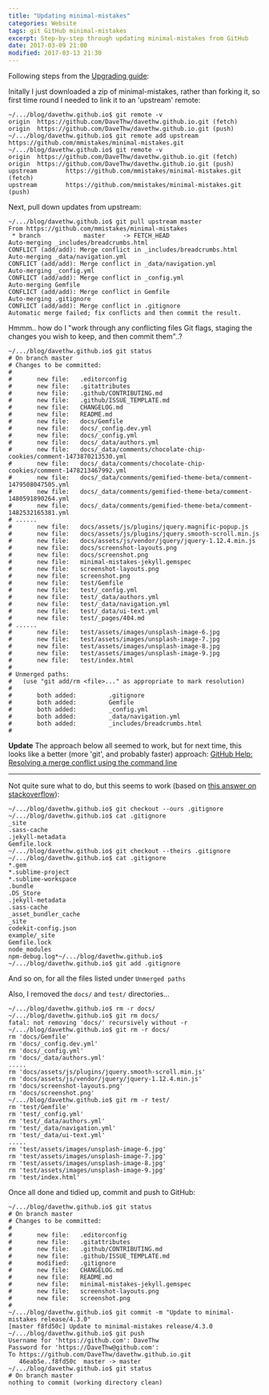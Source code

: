 ```yaml
---
title: "Updating minimal-mistakes"
categories: Website
tags: git GitHub minimal-mistakes
excerpt: Step-by-step through updating minimal-mistakes from GitHub
date: 2017-03-09 21:00
modified: 2017-03-13 21:30
---
```


Following steps from the [Upgrading guide](https://mmistakes.github.io/minimal-mistakes/docs/upgrading/#use-git):

Initally I just downloaded a zip of minimal-mistakes, rather than forking it, so first time round I needed to link it to an 'upstream' remote:
```shell
~/.../blog/davethw.github.io$ git remote -v
origin  https://github.com/DaveThw/davethw.github.io.git (fetch)
origin  https://github.com/DaveThw/davethw.github.io.git (push)
~/.../blog/davethw.github.io$ git remote add upstream https://github.com/mmistakes/minimal-mistakes.git
~/.../blog/davethw.github.io$ git remote -v
origin  https://github.com/DaveThw/davethw.github.io.git (fetch)
origin  https://github.com/DaveThw/davethw.github.io.git (push)
upstream        https://github.com/mmistakes/minimal-mistakes.git (fetch)
upstream        https://github.com/mmistakes/minimal-mistakes.git (push)
```

Next, pull down updates from upstream:
```shell
~/.../blog/davethw.github.io$ git pull upstream master
From https://github.com/mmistakes/minimal-mistakes
 * branch            master     -> FETCH_HEAD
Auto-merging _includes/breadcrumbs.html
CONFLICT (add/add): Merge conflict in _includes/breadcrumbs.html
Auto-merging _data/navigation.yml
CONFLICT (add/add): Merge conflict in _data/navigation.yml
Auto-merging _config.yml
CONFLICT (add/add): Merge conflict in _config.yml
Auto-merging Gemfile
CONFLICT (add/add): Merge conflict in Gemfile
Auto-merging .gitignore
CONFLICT (add/add): Merge conflict in .gitignore
Automatic merge failed; fix conflicts and then commit the result.
```

Hmmm.. how do I "work through any conflicting files Git flags, staging the changes you wish to keep, and then commit them"..?

```shell
~/.../blog/davethw.github.io$ git status
# On branch master
# Changes to be committed:
#
#       new file:   .editorconfig
#       new file:   .gitattributes
#       new file:   .github/CONTRIBUTING.md
#       new file:   .github/ISSUE_TEMPLATE.md
#       new file:   CHANGELOG.md
#       new file:   README.md
#       new file:   docs/Gemfile
#       new file:   docs/_config.dev.yml
#       new file:   docs/_config.yml
#       new file:   docs/_data/authors.yml
#       new file:   docs/_data/comments/chocolate-chip-cookies/comment-1473870213530.yml
#       new file:   docs/_data/comments/chocolate-chip-cookies/comment-1478213467992.yml
#       new file:   docs/_data/comments/gemified-theme-beta/comment-1479508047505.yml
#       new file:   docs/_data/comments/gemified-theme-beta/comment-1480591890264.yml
#       new file:   docs/_data/comments/gemified-theme-beta/comment-1482532165381.yml
# ......
#       new file:   docs/assets/js/plugins/jquery.magnific-popup.js
#       new file:   docs/assets/js/plugins/jquery.smooth-scroll.min.js
#       new file:   docs/assets/js/vendor/jquery/jquery-1.12.4.min.js
#       new file:   docs/screenshot-layouts.png
#       new file:   docs/screenshot.png
#       new file:   minimal-mistakes-jekyll.gemspec
#       new file:   screenshot-layouts.png
#       new file:   screenshot.png
#       new file:   test/Gemfile
#       new file:   test/_config.yml
#       new file:   test/_data/authors.yml
#       new file:   test/_data/navigation.yml
#       new file:   test/_data/ui-text.yml
#       new file:   test/_pages/404.md
# ......
#       new file:   test/assets/images/unsplash-image-6.jpg
#       new file:   test/assets/images/unsplash-image-7.jpg
#       new file:   test/assets/images/unsplash-image-8.jpg
#       new file:   test/assets/images/unsplash-image-9.jpg
#       new file:   test/index.html
#
# Unmerged paths:
#   (use "git add/rm <file>..." as appropriate to mark resolution)
#
#       both added:         .gitignore
#       both added:         Gemfile
#       both added:         _config.yml
#       both added:         _data/navigation.yml
#       both added:         _includes/breadcrumbs.html
#
```

**Update** The approach below all seemed to work, but for next time, this looks like a better (more 'git', and probably faster) approach: [GitHub Help: Resolving a merge conflict using the command line](https://help.github.com/articles/resolving-a-merge-conflict-using-the-command-line/)

--------

Not quite sure what to do, but this seems to work (based on [this answer on stackoverflow](http://stackoverflow.com/questions/161813/how-to-resolve-merge-conflicts-in-git#answer-3407920)):
```shell
~/.../blog/davethw.github.io$ git checkout --ours .gitignore
~/.../blog/davethw.github.io$ cat .gitignore
_site
.sass-cache
.jekyll-metadata
Gemfile.lock
~/.../blog/davethw.github.io$ git checkout --theirs .gitignore
~/.../blog/davethw.github.io$ cat .gitignore
*.gem
*.sublime-project
*.sublime-workspace
.bundle
.DS_Store
.jekyll-metadata
.sass-cache
_asset_bundler_cache
_site
codekit-config.json
example/_site
Gemfile.lock
node_modules
npm-debug.log*~/.../blog/davethw.github.io$ 
~/.../blog/davethw.github.io$ git add .gitignore
```

And so on, for all the files listed under `Unmerged paths`

Also, I removed the `docs/` and `test/` directories...
```shell
~/.../blog/davethw.github.io$ rm -r docs/
~/.../blog/davethw.github.io$ git rm docs/
fatal: not removing 'docs/' recursively without -r
~/.../blog/davethw.github.io$ git rm -r docs/
rm 'docs/Gemfile'
rm 'docs/_config.dev.yml'
rm 'docs/_config.yml'
rm 'docs/_data/authors.yml'
.....
rm 'docs/assets/js/plugins/jquery.smooth-scroll.min.js'
rm 'docs/assets/js/vendor/jquery/jquery-1.12.4.min.js'
rm 'docs/screenshot-layouts.png'
rm 'docs/screenshot.png'
~/.../blog/davethw.github.io$ git rm -r test/
rm 'test/Gemfile'
rm 'test/_config.yml'
rm 'test/_data/authors.yml'
rm 'test/_data/navigation.yml'
rm 'test/_data/ui-text.yml'
.....
rm 'test/assets/images/unsplash-image-6.jpg'
rm 'test/assets/images/unsplash-image-7.jpg'
rm 'test/assets/images/unsplash-image-8.jpg'
rm 'test/assets/images/unsplash-image-9.jpg'
rm 'test/index.html'
```

Once all done and tidied up, commit and push to GitHub:
```shell
~/.../blog/davethw.github.io$ git status
# On branch master
# Changes to be committed:
#
#       new file:   .editorconfig
#       new file:   .gitattributes
#       new file:   .github/CONTRIBUTING.md
#       new file:   .github/ISSUE_TEMPLATE.md
#       modified:   .gitignore
#       new file:   CHANGELOG.md
#       new file:   README.md
#       new file:   minimal-mistakes-jekyll.gemspec
#       new file:   screenshot-layouts.png
#       new file:   screenshot.png
#
~/.../blog/davethw.github.io$ git commit -m "Update to minimal-mistakes release/4.3.0"
[master f8fd50c] Update to minimal-mistakes release/4.3.0
~/.../blog/davethw.github.io$ git push
Username for 'https://github.com': DaveThw
Password for 'https://DaveThw@github.com': 
To https://github.com/DaveThw/davethw.github.io.git
   46eab5e..f8fd50c  master -> master
~/.../blog/davethw.github.io$ git status
# On branch master
nothing to commit (working directory clean)
```
